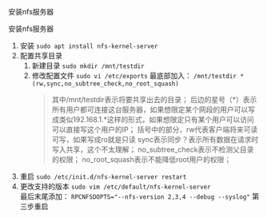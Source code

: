 安装nfs服务器

安装nfs服务器

1. 安装
`sudo apt install nfs-kernel-server`
2. 配置共享目录
    1. 新建目录
        `sudo mkdir /mnt/testdir`
    2. 修改配置文件
        `sudo vi /etc/exports`
        最底部加入：
        `/mnt/testdir *(rw,sync,no_subtree_check,no_root_squash)`
        >其中/mnt/testdir表示将要共享出去的目录；
        >后边的星号（*）表示所有用户都可连接这台服务器，如果想限定某个网段的用户可以写成类似192.168.1.*这样的形式，如果想限定只有某个用户可以访问可以直接写这个用户的IP；
        > 括号中的部分，rw代表客户端将来可读可写，如果写成ro就是只读
        > sync表示同步？表示所有数据在请求时写入共享，这个不太理解；
        > no_subtree_check表示不检测父目录的权限；
        > no_root_squash表示不能降低root用户的权限；
3. 重启
`sudo /etc/init.d/nfs-kernel-server restart`
4. 更改支持的版本
`sudo vim /etc/default/nfs-kernel-server`   
最后末尾添加：
`RPCNFSDOPTS="--nfs-version 2,3,4 --debug --syslog"`
第三步重启